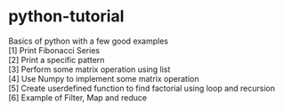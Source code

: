 # python-tutorial
Basics of python with a few good examples <br/>
[1] Print Fibonacci Series <br/>
[2] Print a specific pattern <br/>
[3] Perform some matrix operation using list <br/>
[4] Use Numpy to implement some matrix operation <br/>
[5] Create userdefined function to find factorial using loop and recursion<br/>
[6] Example of Filter, Map and reduce<br/>
